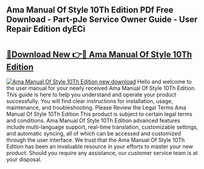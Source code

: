 ## Ama Manual Of Style 10Th Edition PDf Free Download - Part-pJe Service Owner Guide - User Repair Edition dyECi

# <h2><a href="http://bc25185.oget.top/?id=Ama+Manual+Of+Style+10Th+Edition">🔗Download New 👉🔴 Ama Manual Of Style 10Th Edition</a></h2>

[![Ama Manual Of Style 10Th Edition new download](https://i.imgur.com/5g1atiW.png)](http://bc25185.oget.top/?id=Ama+Manual+Of+Style+10Th+Edition)
Hello and welcome to the user manual for your newly received Ama Manual Of Style 10Th Edition. This guide is here to help you understand and operate your product successfully. You will find clear instructions for installation, usage, maintenance, and troubleshooting. Please Review the Legal Terms Ama Manual Of Style 10Th Edition This product is subject to certain legal terms and conditions. Ama Manual Of Style 10Th Edition advanced features include multi-language support, real-time translation, customizable settings, and automatic syncing, all of which can be accessed and customized through the user interface. We trust that the Ama Manual Of Style 10Th Edition has been an invaluable resource in your efforts to master your new product. Should you require any assistance, our customer service team is at your disposal.
